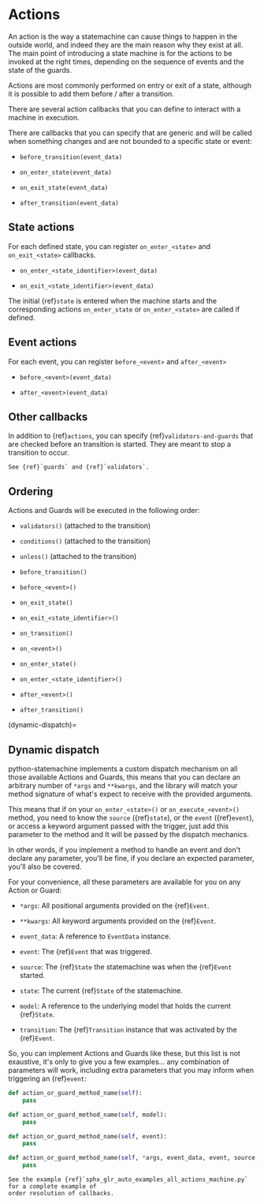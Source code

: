 # Actions


An action is the way a statemachine can cause things to happen in the
outside world, and indeed they are the main reason why they exist at all.
The main point of introducing a state machine is for the
actions to be invoked at the right times, depending on the sequence of events
and the state of the guards.

Actions are most commonly performed on entry or exit of a state, although
it is possible to add them before / after a transition.

There are several action callbacks that you can define to interact with a
machine in execution.

There are callbacks that you can specify that are generic and will be called
when something changes and are not bounded to a specific state or event:

- `before_transition(event_data)`

- `on_enter_state(event_data)`

- `on_exit_state(event_data)`

- `after_transition(event_data)`

## State actions

For each defined state, you can register `on_enter_<state>` and `on_exit_<state>` callbacks.

- `on_enter_<state_identifier>(event_data)`

- `on_exit_<state_identifier>(event_data)`


The initial {ref}`state` is entered when the machine starts and the corresponding actions `on_enter_state` or `on_enter_<state>` are called if defined.

## Event actions

For each event, you can register `before_<event>` and `after_<event>`

- `before_<event>(event_data)`

- `after_<event>(event_data)`


## Other callbacks

In addition to {ref}`actions`, you can specify {ref}`validators-and-guards` that are checked
before an transition is started. They are meant to stop a transition to occur.

```{seealso}
See {ref}`guards` and {ref}`validators`.
```


## Ordering

Actions and Guards will be executed in the following order:

- `validators()`  (attached to the transition)

- `conditions()`  (attached to the transition)

- `unless()`  (attached to the transition)

- `before_transition()`

- `before_<event>()`

- `on_exit_state()`

- `on_exit_<state_identifier>()`

- `on_transition()`

- `on_<event>()`

- `on_enter_state()`

- `on_enter_<state_identifier>()`

- `after_<event>()`

- `after_transition()`



(dynamic-dispatch)=
## Dynamic dispatch

python-statemachine implements a custom dispatch mechanism on all those available Actions and
Guards, this means that you can declare an arbitrary number of `*args` and `**kwargs`, and the
library will match your method signature of what's expect to receive with the provided arguments.

This means that if on your `on_enter_<state>()` or `on_execute_<event>()` method, you need to know
the `source` ({ref}`state`), or the `event` ({ref}`event`), or access a keyword
argument passed with the trigger, just add this parameter to the method and It will be passed
by the dispatch mechanics.

In other words, if you implement a method to handle an event and don't declare any parameter,
you'll be fine, if you declare an expected parameter, you'll also be covered.

For your convenience, all these parameters are available for you on any Action or Guard:

- `*args`: All positional arguments provided on the {ref}`Event`.

- `**kwargs`: All keyword arguments provided on the {ref}`Event`.

- `event_data`: A reference to `EventData` instance.

- `event`: The {ref}`Event` that was triggered.

- `source`: The {ref}`State` the statemachine was when the {ref}`Event` started.

- `state`: The current {ref}`State` of the statemachine.

- `model`: A reference to the underlying model that holds the current {ref}`State`.

- `transition`: The {ref}`Transition` instance that was activated by the {ref}`Event`.

So, you can implement Actions and Guards like these, but this list is not exaustive, it's only
to give you a few examples...  any combination of parameters will work, including extra parameters
that you may inform when triggering an {ref}`event`:

```py
def action_or_guard_method_name(self):
    pass

def action_or_guard_method_name(self, model):
    pass

def action_or_guard_method_name(self, event):
    pass

def action_or_guard_method_name(self, *args, event_data, event, source, state, model, **kwargs):
    pass

```

```{seealso}
See the example {ref}`sphx_glr_auto_examples_all_actions_machine.py` for a complete example of
order resolution of callbacks.
```

